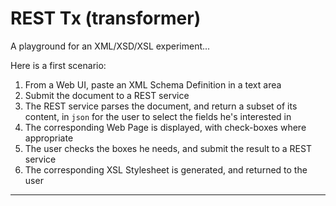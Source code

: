# REST Tx (transformer)
A playground for an XML/XSD/XSL experiment...

Here is a first scenario:
1. From a Web UI, paste an XML Schema Definition in a text area
1. Submit the document to a REST service
1. The REST service parses the document, and return a subset of its content, in `json` for the user to select the fields he's interested in
1. The corresponding Web Page is displayed, with check-boxes where appropriate
1. The user checks the boxes he needs, and submit the result to a REST service
1. The corresponding XSL Stylesheet is generated, and returned to the user

---
 
